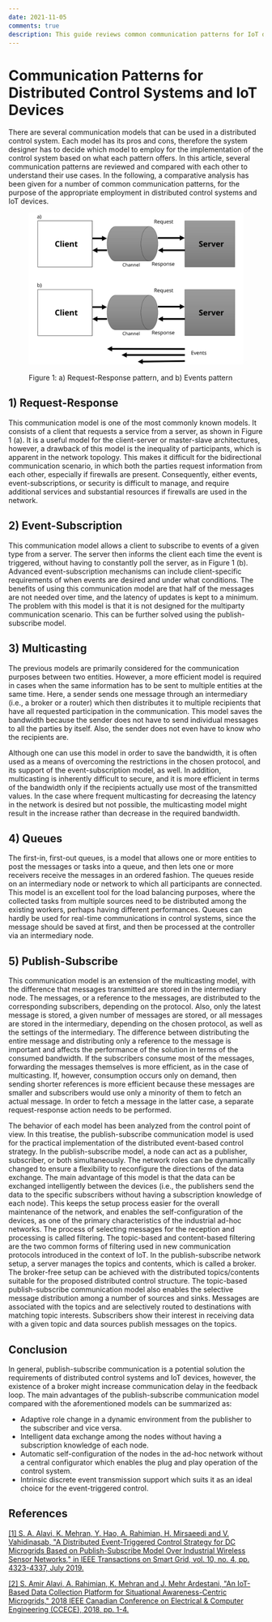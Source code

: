 ```yaml
---
date: 2021-11-05
comments: true
description: This guide reviews common communication patterns for IoT devices and distributed control systems.
---
```

# Communication Patterns for Distributed Control Systems and IoT Devices

There are several communication models that can be used in a distributed control system. Each model has its pros and cons, therefore the system designer has to decide which model to employ for the implementation of the control system based on what each pattern offers. In this article, several communication patterns are reviewed and compared with each other to understand their use cases. In the following, a comparative analysis has been given for a number of common communication patterns, for the purpose of the appropriate employment in distributed control systems and IoT devices.

<figure markdown>

  ![a) Request-Response pattern, and b) Events pattern](images/request-response-events.svg)
  <figcaption>Figure 1: a) Request-Response pattern, and b) Events pattern</figcaption>
</figure>


## 1) Request-Response
This communication model is one of the most commonly known models. It consists of a client that requests a service from a server, as shown in Figure 1 (a). It is a useful model for the client-server or master-slave architectures, however, a drawback of this model is the inequality of participants, which is apparent in the network topology. This makes it difficult for the bidirectional communication scenario, in which both the parties request information from each other, especially if firewalls are present. Consequently, either events, event-subscriptions, or security is difficult to manage, and require additional services and substantial resources if firewalls are used in the network.

## 2) Event-Subscription
This communication model allows a client to subscribe to events of a given type from a server. The server then informs the client each time the event is triggered, without having to constantly poll the server, as in Figure 1 (b). Advanced event-subscription mechanisms can include client-­specific requirements of when events are desired and under what conditions. The benefits of using this communication model are that half of the messages are not needed over time, and the latency of updates is kept to a minimum. The problem with this model is that it is not designed for the multiparty communication scenario. This can be further solved using the publish-subscribe model.

## 3) Multicasting
The previous models are primarily considered for the communication purposes between two entities. However, a more efficient model is required in cases when the same information has to be sent to multiple entities at the same time. Here, a sender sends one message through an intermediary (i.e., a broker or a router) which then distributes it to multiple recipients that have all requested participation in the communication. This model saves the bandwidth because the sender does not have to send individual messages to all the parties by itself. Also, the sender does not even have to know who the recipients are.

Although one can use this model in order to save the bandwidth, it is often used as a means of overcoming the restrictions in the chosen protocol, and its support of the event-subscription model, as well. In addition, multicasting is inherently difficult to secure, and it is more efficient in terms of the bandwidth only if the recipients actually use most of the transmitted values. In the case where frequent multicasting for decreasing the latency in the network is desired but not possible, the multicasting model might result in the increase rather than decrease in the required bandwidth.

## 4) Queues
The first-in, first-out queues, is a model that allows one or more entities to post the messages or tasks into a queue, and then lets one or more receivers receive the messages in an ordered fashion. The queues reside on an intermediary node or network to which all participants are connected. This model is an excellent tool for the load balancing purposes, where the collected tasks from multiple sources need to be distributed among the existing workers, perhaps having different performances. Queues can hardly be used for real-time communications in control systems, since the message should be saved at first, and then be processed at the controller via an intermediary node.

## 5) Publish-Subscribe
This communication model is an extension of the multicasting model, with the difference that messages transmitted are stored in the intermediary node. The messages, or a reference to the messages, are distributed to the corresponding subscribers, depending on the protocol. Also, only the latest message is stored, a given number of messages are stored, or all messages are stored in the intermediary, depending on the chosen protocol, as well as the settings of the intermediary. The difference between distributing the entire message and distributing only a reference to the message is important and affects the performance of the solution in terms of the consumed bandwidth. If the subscribers consume most of the messages, forwarding the messages themselves is more efficient, as in the case of multicasting. If, however, consumption occurs only on demand, then sending shorter references is more efficient because these messages are smaller and subscribers would use only a minority of them to fetch an actual message. In order to fetch a message in the latter case, a separate request-response action needs to be performed.

The behavior of each model has been analyzed from the control point of view. In this treatise, the publish-subscribe communication model is used for the practical implementation of the distributed event-based control strategy. In the publish-subscribe model, a node can act as a publisher, subscriber, or both simultaneously. The network roles can be dynamically changed to ensure a flexibility to reconfigure the directions of the data exchange. The main advantage of this model is that the data can be exchanged intelligently between the devices (i.e., the publishers send the data to the specific subscribers without having a subscription knowledge of each node). This keeps the setup process easier for the overall maintenance of the network, and enables the self-configuration of the devices, as one of the primary characteristics of the industrial ad-hoc networks. The process of selecting messages for the reception and processing is called filtering. The topic-based and content-based filtering are the two common forms of filtering used in new communication protocols introduced in the context of IoT. In the publish-subscribe network setup, a server manages the topics and contents, which is called a broker. The broker-free setup can be achieved with the distributed topics/contents suitable for the proposed distributed control structure. The topic-based publish-subscribe communication model also enables the selective message distribution among a number of sources and sinks. Messages are associated with the topics and are selectively routed to destinations with matching topic interests. Subscribers show their interest in receiving data with a given topic and data sources publish messages on the topics.

## Conclusion
In general, publish-subscribe communication is a potential solution the requirements of distributed control systems and IoT devices, however, the existence of a broker might increase communication delay in the feedback loop. The main advantages of the publish-subscribe communication model compared with the aforementioned models can be summarized as:

- Adaptive role change in a dynamic environment from the publisher to the subscriber and vice versa.
- Intelligent data exchange among the nodes without having a subscription knowledge of each node.
- Automatic self-configuration of the nodes in the ad-hoc network without a central configurator which enables the plug and play operation of the control system.
- Intrinsic discrete event transmission support which suits it as an ideal choice for the event-triggered control.

## References

[[1] S. A. Alavi, K. Mehran, Y. Hao, A. Rahimian, H. Mirsaeedi and V. Vahidinasab, "A Distributed Event-Triggered Control Strategy for DC Microgrids Based on Publish-Subscribe Model Over Industrial Wireless Sensor Networks," in IEEE Transactions on Smart Grid, vol. 10, no. 4, pp. 4323-4337, July 2019.](https://ieeexplore.ieee.org/abstract/document/8444726)

[[2] S. Amir Alavi, A. Rahimian, K. Mehran and J. Mehr Ardestani, "An IoT-Based Data Collection Platform for Situational Awareness-Centric Microgrids," 2018 IEEE Canadian Conference on Electrical & Computer Engineering (CCECE), 2018, pp. 1-4.](https://ieeexplore.ieee.org/abstract/document/8447718)